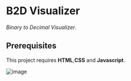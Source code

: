 # B2D Visualizer
*Binary to Decimal Visualizer*.

## Prerequisites
This project requires __HTML__,__CSS__ and __Javascript__.

![image](https://user-images.githubusercontent.com/111333521/210166070-dad02a7c-1a27-4be6-8d66-40c330ce63a6.png)
